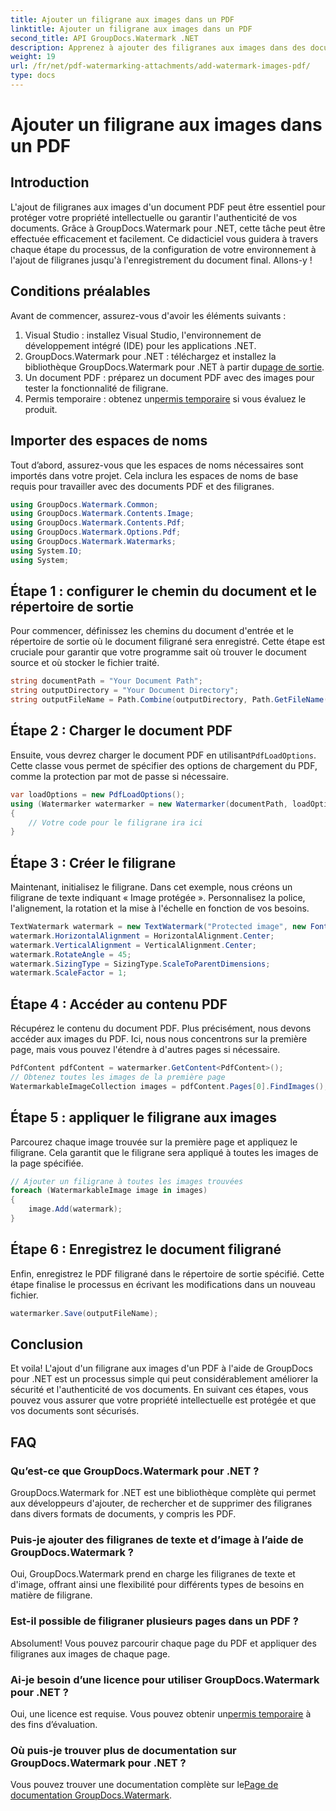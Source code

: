 ```yaml
---
title: Ajouter un filigrane aux images dans un PDF
linktitle: Ajouter un filigrane aux images dans un PDF
second_title: API GroupDocs.Watermark .NET
description: Apprenez à ajouter des filigranes aux images dans des documents PDF à l'aide de GroupDocs.Watermark for .NET grâce à notre didacticiel détaillé étape par étape. Sécurisez facilement vos PDF.
weight: 19
url: /fr/net/pdf-watermarking-attachments/add-watermark-images-pdf/
type: docs
---
```

# Ajouter un filigrane aux images dans un PDF

## Introduction
L'ajout de filigranes aux images d'un document PDF peut être essentiel pour protéger votre propriété intellectuelle ou garantir l'authenticité de vos documents. Grâce à GroupDocs.Watermark pour .NET, cette tâche peut être effectuée efficacement et facilement. Ce didacticiel vous guidera à travers chaque étape du processus, de la configuration de votre environnement à l'ajout de filigranes jusqu'à l'enregistrement du document final. Allons-y !
## Conditions préalables
Avant de commencer, assurez-vous d'avoir les éléments suivants :
1. Visual Studio : installez Visual Studio, l'environnement de développement intégré (IDE) pour les applications .NET.
2.  GroupDocs.Watermark pour .NET : téléchargez et installez la bibliothèque GroupDocs.Watermark pour .NET à partir du[page de sortie](https://releases.groupdocs.com/Watermark/net/).
3. Un document PDF : préparez un document PDF avec des images pour tester la fonctionnalité de filigrane.
4.  Permis temporaire : obtenez un[permis temporaire](https://purchase.groupdocs.com/temporary-license/) si vous évaluez le produit.
## Importer des espaces de noms
Tout d’abord, assurez-vous que les espaces de noms nécessaires sont importés dans votre projet. Cela inclura les espaces de noms de base requis pour travailler avec des documents PDF et des filigranes.
```csharp
using GroupDocs.Watermark.Common;
using GroupDocs.Watermark.Contents.Image;
using GroupDocs.Watermark.Contents.Pdf;
using GroupDocs.Watermark.Options.Pdf;
using GroupDocs.Watermark.Watermarks;
using System.IO;
using System;
```
## Étape 1 : configurer le chemin du document et le répertoire de sortie
Pour commencer, définissez les chemins du document d'entrée et le répertoire de sortie où le document filigrané sera enregistré. Cette étape est cruciale pour garantir que votre programme sait où trouver le document source et où stocker le fichier traité.
```csharp
string documentPath = "Your Document Path";
string outputDirectory = "Your Document Directory";
string outputFileName = Path.Combine(outputDirectory, Path.GetFileName(documentPath));
```
## Étape 2 : Charger le document PDF
 Ensuite, vous devrez charger le document PDF en utilisant`PdfLoadOptions`. Cette classe vous permet de spécifier des options de chargement du PDF, comme la protection par mot de passe si nécessaire.
```csharp
var loadOptions = new PdfLoadOptions();
using (Watermarker watermarker = new Watermarker(documentPath, loadOptions))
{
    // Votre code pour le filigrane ira ici
}
```
## Étape 3 : Créer le filigrane
Maintenant, initialisez le filigrane. Dans cet exemple, nous créons un filigrane de texte indiquant « Image protégée ». Personnalisez la police, l'alignement, la rotation et la mise à l'échelle en fonction de vos besoins.
```csharp
TextWatermark watermark = new TextWatermark("Protected image", new Font("Arial", 8));
watermark.HorizontalAlignment = HorizontalAlignment.Center;
watermark.VerticalAlignment = VerticalAlignment.Center;
watermark.RotateAngle = 45;
watermark.SizingType = SizingType.ScaleToParentDimensions;
watermark.ScaleFactor = 1;
```
## Étape 4 : Accéder au contenu PDF
Récupérez le contenu du document PDF. Plus précisément, nous devons accéder aux images du PDF. Ici, nous nous concentrons sur la première page, mais vous pouvez l'étendre à d'autres pages si nécessaire.
```csharp
PdfContent pdfContent = watermarker.GetContent<PdfContent>();
// Obtenez toutes les images de la première page
WatermarkableImageCollection images = pdfContent.Pages[0].FindImages();
```
## Étape 5 : appliquer le filigrane aux images
Parcourez chaque image trouvée sur la première page et appliquez le filigrane. Cela garantit que le filigrane sera appliqué à toutes les images de la page spécifiée.
```csharp
// Ajouter un filigrane à toutes les images trouvées
foreach (WatermarkableImage image in images)
{
    image.Add(watermark);
}
```
## Étape 6 : Enregistrez le document filigrané
Enfin, enregistrez le PDF filigrané dans le répertoire de sortie spécifié. Cette étape finalise le processus en écrivant les modifications dans un nouveau fichier.
```csharp
watermarker.Save(outputFileName);
```
## Conclusion
Et voila! L'ajout d'un filigrane aux images d'un PDF à l'aide de GroupDocs pour .NET est un processus simple qui peut considérablement améliorer la sécurité et l'authenticité de vos documents. En suivant ces étapes, vous pouvez vous assurer que votre propriété intellectuelle est protégée et que vos documents sont sécurisés.
## FAQ
### Qu’est-ce que GroupDocs.Watermark pour .NET ?
GroupDocs.Watermark for .NET est une bibliothèque complète qui permet aux développeurs d'ajouter, de rechercher et de supprimer des filigranes dans divers formats de documents, y compris les PDF.
### Puis-je ajouter des filigranes de texte et d’image à l’aide de GroupDocs.Watermark ?
Oui, GroupDocs.Watermark prend en charge les filigranes de texte et d'image, offrant ainsi une flexibilité pour différents types de besoins en matière de filigrane.
### Est-il possible de filigraner plusieurs pages dans un PDF ?
Absolument! Vous pouvez parcourir chaque page du PDF et appliquer des filigranes aux images de chaque page.
### Ai-je besoin d’une licence pour utiliser GroupDocs.Watermark pour .NET ?
 Oui, une licence est requise. Vous pouvez obtenir un[permis temporaire](https://purchase.groupdocs.com/temporary-license/) à des fins d’évaluation.
### Où puis-je trouver plus de documentation sur GroupDocs.Watermark pour .NET ?
 Vous pouvez trouver une documentation complète sur le[Page de documentation GroupDocs.Watermark](https://tutorials.groupdocs.com/Watermark/net/).